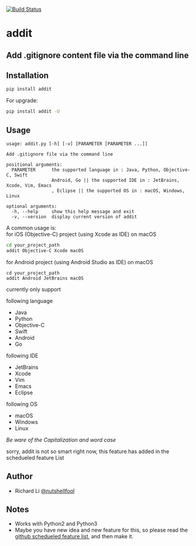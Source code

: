 [![Build Status](https://travis-ci.org/nutshellfool/addit.svg?branch=master)](https://travis-ci.org/nutshellfool/addit)
# addit
## Add .gitignore content file via the command line

## Installation
```Bash
pip install addit
```
For upgrade:  
```Bash
pip install addit -U
```

## Usage
```
usage: addit.py [-h] [-v] [PARAMETER [PARAMETER ...]]

Add .gitignore file via the command line

positional arguments:
  PARAMETER      the supported language in : Java, Python, Objective-C, Swift
                 Android, Go || the supported IDE in : JetBrains, Xcode, Vim, Emacs
                 , Eclipse || the supported OS in : macOS, Windows, Linux

optional arguments:
  -h, --help     show this help message and exit
  -v, --version  display current version of addit
```
A common usage is:  
for iOS (Objective-C) project (using Xcode as IDE) on macOS
```Bash
cd your_project_path
addit Objective-C Xcode macOS
```

for Android project (using Android Studio as IDE) on macOS
```
cd your_project_path
addit Android JetBrains macOS
```
currently only support  

following language
* Java
* Python
* Objective-C
* Swift
* Android
* Go

following IDE
* JetBrains
* Xcode
* Vim
* Emacs
* Eclipse

following OS  
* macOS
* Windows
* Linux


*Be ware of the Capitalization and word case*  

sorry, addit is not so smart right now, this feature has added in the schedueled feature List

## Author
* Richard Li [@nutshellfool](https://twitter.com/nutshellfool)

## Notes
* Works with Python2 and Python3
* Maybe you have new idea and new feature for this, so please read the [github schedueled feature list](https://github.com/nutshellfool/addit/issues/1), and then make it.
